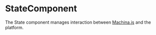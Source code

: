 # StateComponent

The State component manages interaction between [Machina.js](machina-js.md) and the platform.






